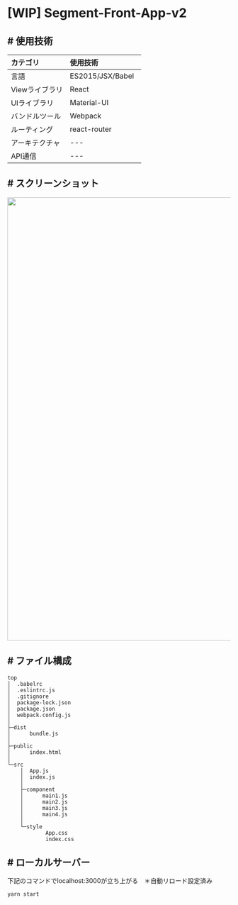 # [WIP] Segment-Front-App-v2


## # 使用技術

| カテゴリ 　 |使用技術　　　　|      
|:----------|:----------|
| 言語       |ES2015/JSX/Babel   |     
| Viewライブラリ |React |             
| UIライブラリ |Material-UI |          
| バンドルツール |Webpack    
| ルーティング    |react-router     |
| アーキテクチャ | --- |  
| API通信 | --- |  

## # スクリーンショット

<img width="1000" src="https://user-images.githubusercontent.com/28942665/33542382-3042fca8-d916-11e7-88d7-6b2f2dbc6d72.png">

## # ファイル構成

```
top
│  .babelrc
│  .eslintrc.js
│  .gitignore
│  package-lock.json
│  package.json
│  webpack.config.js
│  
├─dist
│      bundle.js
│              
├─public
│      index.html
│      
└─src
    │  App.js
    │  index.js
    │  
    ├─component
    │      main1.js
    │      main2.js
    │      main3.js
    │      main4.js
    │      
    └─style
            App.css
            index.css
```

## # ローカルサーバー
下記のコマンドでlocalhost:3000が立ち上がる　＊自動リロード設定済み

```
yarn start
```


